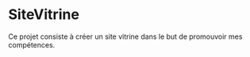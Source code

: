 # SiteVitrine
Ce projet consiste à créer un site vitrine dans le but de promouvoir mes compétences.
